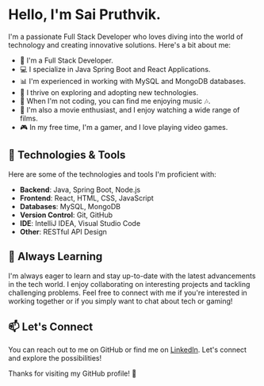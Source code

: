 # Hello, I'm Sai Pruthvik.

I'm a passionate Full Stack Developer who loves diving into the world of technology and creating innovative solutions. Here's a bit about me:

- 💼 I'm a Full Stack Developer.
- 💻 I specialize in Java Spring Boot and React Applications.
- 📊 I'm experienced in working with MySQL and MongoDB databases.
- 🚀 I thrive on exploring and adopting new technologies.
- 🎵 When I'm not coding, you can find me enjoying music 🎶.
- 🎥 I'm also a movie enthusiast, and I enjoy watching a wide range of films.
- 🎮 In my free time, I'm a gamer, and I love playing video games.

## 🔧 Technologies & Tools

Here are some of the technologies and tools I'm proficient with:

- **Backend**: Java, Spring Boot, Node.js
- **Frontend**: React, HTML, CSS, JavaScript
- **Databases**: MySQL, MongoDB
- **Version Control**: Git, GitHub
- **IDE**: IntelliJ IDEA, Visual Studio Code
- **Other**: RESTful API Design

## 🌱 Always Learning

I'm always eager to learn and stay up-to-date with the latest advancements in the tech world. I enjoy collaborating on interesting projects and tackling challenging problems. Feel free to connect with me if you're interested in working together or if you simply want to chat about tech or gaming!

## 📫 Let's Connect

You can reach out to me on GitHub or find me on [LinkedIn](https://www.linkedin.com/in/sai-pruthvik-3515b9314/). Let's connect and explore the possibilities!

Thanks for visiting my GitHub profile! 👋
